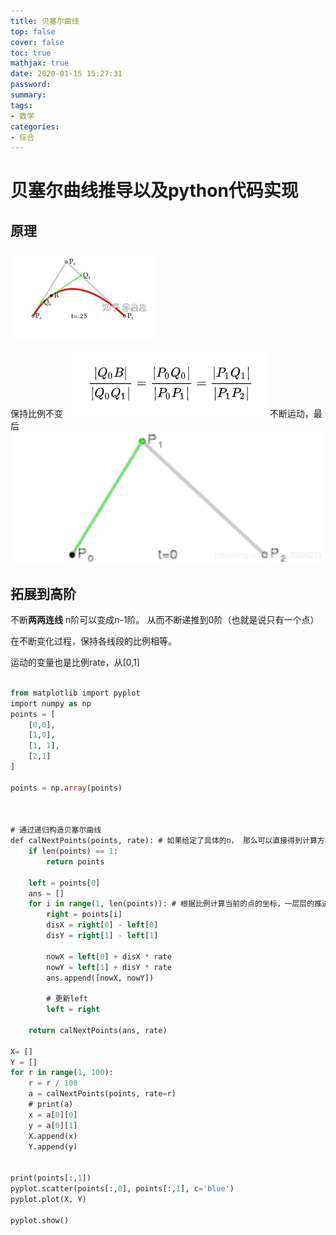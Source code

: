 ```yaml
---
title: 贝塞尔曲线
top: false
cover: false
toc: true
mathjax: true
date: 2020-01-15 15:27:31
password:
summary:
tags:
- 数学
categories:
- 综合
---
```

# 贝塞尔曲线推导以及python代码实现

## 原理

![在这里插入图片描述](https://raw.githubusercontent.com/kengerlwl/kengerlwl.github.io/master/image/5304707d10f5d20948c5c1d56e41c9d4/7078a5536782257c422dde2a175d1ea2.png)


保持比例不变
![在这里插入图片描述](https://raw.githubusercontent.com/kengerlwl/kengerlwl.github.io/master/image/5304707d10f5d20948c5c1d56e41c9d4/ff88d600d355953e0c94618ec2e2386f.png)
不断运动，最后
![在这里插入图片描述](https://raw.githubusercontent.com/kengerlwl/kengerlwl.github.io/master/image/5304707d10f5d20948c5c1d56e41c9d4/a9a9a65808606b7e91e9988f131dea5b.png)

## 拓展到高阶
不断**两两连线**
n阶可以变成n-1阶。
从而不断递推到0阶（也就是说只有一个点）

在不断变化过程，保持各线段的比例相等。

运动的变量也是比例rate，从[0,1]

```sql

from matplotlib import pyplot
import numpy as np
points = [
    [0,0],
    [1,0],
    [1, 1],
    [2,1]
]

points = np.array(points)



# 通过递归构造贝塞尔曲线
def calNextPoints(points, rate): # 如果给定了具体的n， 那么可以直接得到计算方程
    if len(points) == 1:
        return points

    left = points[0]
    ans = []
    for i in range(1, len(points)): # 根据比例计算当前的点的坐标，一层层的推进
        right = points[i]
        disX = right[0] - left[0]
        disY = right[1] - left[1]

        nowX = left[0] + disX * rate
        nowY = left[1] + disY * rate
        ans.append([nowX, nowY])

        # 更新left
        left = right

    return calNextPoints(ans, rate)

X= []
Y = []
for r in range(1, 100):
    r = r / 100
    a = calNextPoints(points, rate=r)
    # print(a)
    x = a[0][0]
    y = a[0][1]
    X.append(x)
    Y.append(y)


print(points[:,1])
pyplot.scatter(points[:,0], points[:,1], c='blue')
pyplot.plot(X, Y)

pyplot.show()
```
